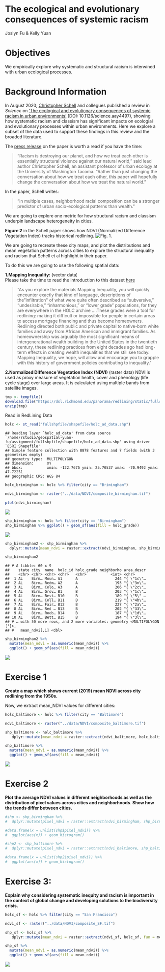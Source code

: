 The ecological and evolutionary consequences of systemic racism
================
Joslyn Fu & Kelly Yuan

# Objectives

We empirically explore why systematic and structural racism is
interwined with urban ecological processes.

# Background Information

In August 2020, [Christopher
Schell](http://directory.tacoma.uw.edu/employee/cjschell) and collegues
published a review in *Science* on [‘The ecological and evolutionary
consequences of systemic racism in urban
environments’](https://science.sciencemag.org/content/early/2020/08/12/science.aay4497)
(DOI: 10.1126/science.aay4497), showing how systematic racism and
classism has significant impacts on ecologial and evolutionary processes
within urban environments. Here we explore a subset of the data used to
support these findings in this review and the broaded literature.

The [press
release](https://www.washington.edu/news/2020/08/13/systemic-racism-has-consequences-for-all-life-in-cities/)
on the paper is worth a read if you have the time:

> “Racism is destroying our planet, and how we treat each other is
> essentially structural violence against our natural world,” said lead
> author Christopher Schell, an assistant professor of urban ecology at
> the University of Washington Tacoma. “Rather than just changing the
> conversation about how we treat each other, this paper will hopefully
> change the conversation about how we treat the natural world.”

In the paper, Schell writes:

> “In multiple cases, neighborhood racial composition can be a stronger
> predictor of urban socio-ecological patterns than wealth.”

We are going to explore one metric for how structural racism and
classism underpin landscape heterogeneity in cities.

**Figure 2** in the Schell paper shows how NDVI (Normalized Difference
Vegetation Index) tracks historical redlining. ![Fig.
1.](figures/fig2.png)

We are going to recreate these city maps, and plot the distributions and
mean vegetation patterns across cities to explore the structural
inequality and racism that Schell et al highlight in their paper.

To do this we are going to use the following spatial data:

**1.Mapping Inequality:** (vector data)  
Please take the time to read the introduction to this dataset
[here](https://dsl.richmond.edu/panorama/redlining/#loc=3/41.245/-105.469&text=intro)

> “As you explore the materials Mapping Inequality, you will quickly
> encounter exactly that kind of language, descriptions of
> the”infiltration" of what were quite often described as
> “subversive,” “undesirable,” “inharmonious,” or “lower grade”
> populations, for they are everywhere in the HOLC archive ….These
> grades were a tool for redlining: making it difficult or impossible
> for people in certain areas to access mortgage financing and thus
> become homeowners. Redlining directed both public and private capital
> to native-born white families and away from African American and
> immigrant families. As homeownership was arguably the most significant
> means of intergenerational wealth building in the United States in the
> twentieth century, these redlining practices from eight decades ago
> had long-term effects in creating wealth inequalities that we still
> see today. Mapping Inequality, we hope, will allow and encourage you
> to grapple with this history of government policies contributing to
> inequality."

**2.Normalized Difference Vegetation Index (NDVI)** (raster data) NDVI
is used as proxy measure of vegetation health, cover and phenology (life
cycle stage) over large areas. It is calculated using multiple bands
from satellite images.

``` r
tmp <- tempfile()
download.file("https://dsl.richmond.edu/panorama/redlining/static/fullshpfile.zip", tmp)
unzip(tmp)
```

Read in RedLining
    Data

``` r
holc <- st_read("fullshpfile/shapefile/holc_ad_data.shp")
```

    ## Reading layer `holc_ad_data' from data source `/home/rstudio/geospatial-yuan-fu/assignment/fullshpfile/shapefile/holc_ad_data.shp' using driver `ESRI Shapefile'
    ## Simple feature collection with 8878 features and 7 fields (with 3 geometries empty)
    ## geometry type:  MULTIPOLYGON
    ## dimension:      XY
    ## bbox:           xmin: -122.7675 ymin: 25.70537 xmax: -70.9492 ymax: 47.72251
    ## geographic CRS: WGS 84

``` r
holc_brimingham <- holc %>% filter(city == "Brimingham")
```

``` r
ndvi_birmingham <- raster("../data/NDVI/composite_birmingham.tif")
```

``` r
plot(ndvi_birmingham)
```

![](spatial-assignment_files/figure-gfm/unnamed-chunk-5-1.png)<!-- -->

``` r
shp_birmingham <- holc %>% filter(city == "Birmingham")
shp_birmingham %>% ggplot() + geom_sf(aes(fill = holc_grade))
```

![](spatial-assignment_files/figure-gfm/unnamed-chunk-6-1.png)<!-- -->

``` r
shp_birmingham2 <- shp_birmingham %>% 
  dplyr::mutate(mean_ndvi = raster::extract(ndvi_birmingham, shp_birmingham, fun = mean))

shp_birmingham2
```

    ## # A tibble: 60 x 9
    ##    state city  name  holc_id holc_grade neighborho area_descr
    ##    <chr> <chr> <chr> <chr>   <chr>           <int> <chr>     
    ##  1 AL    Birm… Moun… A1      A                 244 "{ \"1c\"…
    ##  2 AL    Birm… Redm… A2      A                 193 "{ \"3n\"…
    ##  3 AL    Birm… Colo… A3      A                 206 "{ \"2c\"…
    ##  4 AL    Birm… Grov… B1      B                 203 "{ \"1c\"…
    ##  5 AL    Birm… Best… B10     B                 189 "{ \"5\" …
    ##  6 AL    Birm… Coll… B11     B                 219 "{ \"4b\"…
    ##  7 AL    Birm… Fair… B12     B                 227 "{ \"2a\"…
    ##  8 AL    Birm… Red … B13     B                 202 "{ \"33\"…
    ##  9 AL    Birm… Roeb… B14     B                 187 "{ \"1d\"…
    ## 10 AL    Birm… Bett… B15     B                 194 "{ \"3l\"…
    ## # … with 50 more rows, and 2 more variables: geometry <MULTIPOLYGON [°]>,
    ## #   mean_ndvi[,1] <dbl>

``` r
shp_birmingham2 %>% 
  mutate(mean_ndvi = as.numeric(mean_ndvi)) %>%
  ggplot() + geom_sf(aes(fill = mean_ndvi))
```

![](spatial-assignment_files/figure-gfm/unnamed-chunk-8-1.png)<!-- -->

# Exercise 1

**Create a map which shows current (2019) mean NDVI across city
redlining from the 1950s.**

Now, we extract mean\_NDVI values for different cities:

``` r
holc_baltimore <- holc %>% filter(city == "Baltimore")
```

``` r
ndvi_baltimore <- raster("../data/NDVI/composite_baltimore.tif")
```

``` r
shp_baltimore <- holc_baltimore %>% 
   dplyr::mutate(mean_ndvi = raster::extract(ndvi_baltimore, holc_baltimore, fun = mean))
```

``` r
shp_baltimore %>% 
  mutate(mean_ndvi = as.numeric(mean_ndvi)) %>%
  ggplot() + geom_sf(aes(fill = mean_ndvi))
```

![](spatial-assignment_files/figure-gfm/unnamed-chunk-12-1.png)<!-- -->

# Exercise 2

**Plot the average NDVI values in different neighborhoods as well as the
distribution of pixel values across cities and neighborhoods. Show how
the trends differ between cities.**

``` r
#shp <- shp_birmingham %>%
#  dplyr::mutate(pixel_ndvi = raster::extract(ndvi_birmingham, shp_birmingham))
```

``` r
#data.frame(x = unlist(shp$pixel_ndvi)) %>% 
#  ggplot(aes(x)) + geom_histogram()
```

``` r
#shp2 <- shp_baltimore %>%
#  dplyr::mutate(pixel_ndvi = raster::extract(ndvi_baltimore, shp_baltimore))
```

``` r
#data.frame(x = unlist(shp2$pixel_ndvi)) %>% 
#  ggplot(aes(x)) + geom_histogram()
```

# Exercise 3:

**Explain why considering systematic inequity and racism is important in
the context of global change and developing solutions to the
biodiversity crisis.**

``` r
holc_sf <- holc %>% filter(city == "San Francisco")
```

``` r
ndvi_sf <- raster("../data/NDVI/composite_SF.tif")
```

``` r
shp_sf <- holc_sf %>% 
   dplyr::mutate(mean_ndvi = raster::extract(ndvi_sf, holc_sf, fun = mean))
```

``` r
shp_sf %>% 
  mutate(mean_ndvi = as.numeric(mean_ndvi)) %>%
  ggplot() + geom_sf(aes(fill = mean_ndvi))
```

![](spatial-assignment_files/figure-gfm/unnamed-chunk-20-1.png)<!-- -->
